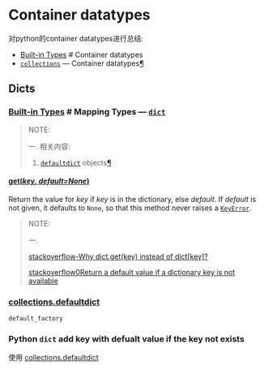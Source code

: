 # Container datatypes

对python的container datatypes进行总结:

- [Built-in Types](https://docs.python.org/3/library/stdtypes.html#built-in-types) # Container datatypes
- [`collections`](https://docs.python.org/3/library/collections.html) — Container datatypes[¶](https://docs.python.org/3/library/collections.html#module-collections) 

## Dicts

### [Built-in Types](https://docs.python.org/3/library/stdtypes.html#built-in-types) # Mapping Types — [`dict`](https://docs.python.org/3/library/stdtypes.html#dict) 

> NOTE:
>
> 一. 相关内容:
>
> 1. [`defaultdict`](https://docs.python.org/3/library/collections.html#collections.defaultdict) objects[¶](https://docs.python.org/3/library/collections.html#defaultdict-objects) 

#### [**get**(*key*, *default=None*)](https://docs.python.org/3/library/stdtypes.html#dict.get) 

Return the value for *key* if *key* is in the dictionary, else *default*. If *default* is not given, it defaults to `None`, so that this method never raises a [`KeyError`](https://docs.python.org/3/library/exceptions.html#KeyError).

> NOTE:
>
> 一. 
>
> [stackoverflow-Why dict.get(key) instead of dict[key]?](https://stackoverflow.com/questions/11041405/why-dict-getkey-instead-of-dictkey)  
>
> [stackoverflow0Return a default value if a dictionary key is not available](https://stackoverflow.com/questions/6130768/return-a-default-value-if-a-dictionary-key-is-not-available) 



### [collections.defaultdict](https://docs.python.org/3/library/collections.html#collections.defaultdict) 

`default_factory`



### Python `dict` add key with defualt value if the key not exists

使用 [collections.defaultdict](https://docs.python.org/3/library/collections.html#collections.defaultdict)  